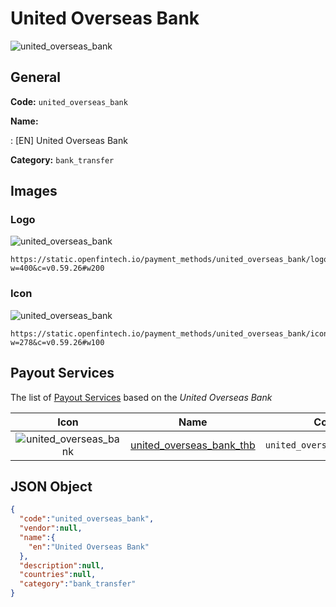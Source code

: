 
# United Overseas Bank 
![united_overseas_bank](https://static.openfintech.io/payment_methods/united_overseas_bank/logo.svg?w=400&c=v0.59.26#w200)  

## General 
**Code:** `united_overseas_bank` 
 
**Name:** 
 
:	[EN] United Overseas Bank 
 
**Category:** `bank_transfer` 
 

## Images 

### Logo 
![united_overseas_bank](https://static.openfintech.io/payment_methods/united_overseas_bank/logo.svg?w=400&c=v0.59.26#w200)  

```
https://static.openfintech.io/payment_methods/united_overseas_bank/logo.svg?w=400&c=v0.59.26#w200
```  

### Icon 
![united_overseas_bank](https://static.openfintech.io/payment_methods/united_overseas_bank/icon.svg?w=278&c=v0.59.26#w100)  

```
https://static.openfintech.io/payment_methods/united_overseas_bank/icon.svg?w=278&c=v0.59.26#w100
```  

## Payout Services 
 
The list of [Payout Services](/payout-services/) based on the _United Overseas Bank_ 

|Icon|Name|Code| 
|:---:|:---:|:---:| 
|![united_overseas_bank](https://static.openfintech.io/payout_methods/united_overseas_bank/icon.svg?w=278&c=v0.59.26#w40) |[united_overseas_bank_thb](/payout-services/united_overseas_bank_thb/)|`united_overseas_bank_thb`| 
 

## JSON Object 

```json
{
  "code":"united_overseas_bank",
  "vendor":null,
  "name":{
    "en":"United Overseas Bank"
  },
  "description":null,
  "countries":null,
  "category":"bank_transfer"
}
```  
